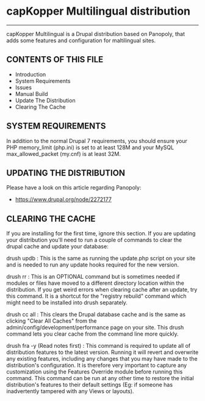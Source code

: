 # capKopper Multilingual distribution
-------------------------------------

capKopper Multilingual is a Drupal distribution based on Panopoly, that adds some
features and configuration for maltilingual sites.

## CONTENTS OF THIS FILE

 * Introduction
 * System Requirements
 * Issues
 * Manual Build
 * Update The Distribution
 * Clearing The Cache

## SYSTEM REQUIREMENTS

In addition to the normal Drupal 7 requirements, you should ensure your PHP
memory_limit (php.ini) is set to at least 128M and your MySQL
max_allowed_packet (my.cnf) is at least 32M.

## UPDATING THE DISTRIBUTION

Please have a look on this article regarding Panopoly:
 * https://www.drupal.org/node/2272177

## CLEARING THE CACHE

If you are installing for the first time, ignore this section. If you are
updating your distribution you'll need to run a couple of commands to clear
the drupal cache and update your database:

drush updb
:   This is the same as running the update.php script on your site and is
    needed to run any update hooks required for the new version.

drush rr
:   This is an OPTIONAL command but is sometimes needed if modules or files
    have moved to a different directory location within the distribution.
    If you get weird errors when clearing cache after an update, try this
    command.
    It is a shortcut for the "registry rebuild" command which might need to
    be installed into drush separately.

drush cc all
:   This clears the Drupal database cache and is the same as clicking "Clear
    All Caches" from the admin/config/development/performance page on your
    site. This drush command lets you clear cache from the command line more
    quickly.

drush fra -y (Read notes first)
:   This command is required to update all of distribution features to the
    latest version. Running it will revert and overwrite any existing
    features, including any changes that you may have made to the distribution's
    configuration. It is therefore very important to capture any customization
    using the Features Override module before running this command. This
    command can be run at any other time to restore the initial distribution's
    features to their default settings (Eg: if someone has inadvertently tampered
    with any Views or layouts).

